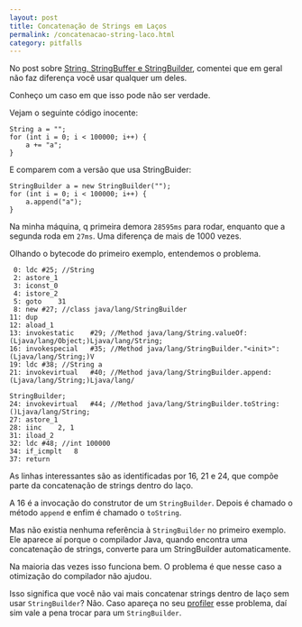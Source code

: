 ```yaml
---
layout: post
title: Concatenação de Strings em Laços
permalink: /concatenacao-string-laco.html
category: pitfalls
---
```


No post sobre [String, StringBuffer e StringBuilder][1], comentei que em geral não faz diferença você usar
qualquer um deles. 

Conheço um caso em que isso pode não ser verdade.

Vejam o seguinte código inocente:

	String a = "";
	for (int i = 0; i < 100000; i++) {
		a += "a";
	}


E comparem com a versão que usa StringBuider:

	StringBuilder a = new StringBuilder("");
	for (int i = 0; i < 100000; i++) {
		a.append("a");
	}

Na minha máquina, q primeira demora `28595ms` para rodar, enquanto que a segunda roda em `27ms`. Uma diferença 
de mais de 1000 vezes.

Olhando o bytecode do primeiro exemplo, entendemos o problema.

	 0:	ldc	#25; //String 
	 2:	astore_1
	 3:	iconst_0
	 4:	istore_2
	 5:	goto	31
	 8:	new	#27; //class java/lang/StringBuilder
	11:	dup
	12:	aload_1
	13:	invokestatic	#29; //Method java/lang/String.valueOf:(Ljava/lang/Object;)Ljava/lang/String;
	16:	invokespecial	#35; //Method java/lang/StringBuilder."<init>":(Ljava/lang/String;)V
	19:	ldc	#38; //String a
	21:	invokevirtual	#40; //Method java/lang/StringBuilder.append:(Ljava/lang/String;)Ljava/lang/
																					StringBuilder;
	24:	invokevirtual	#44; //Method java/lang/StringBuilder.toString:()Ljava/lang/String;
	27:	astore_1
	28:	iinc	2, 1
	31:	iload_2
	32:	ldc	#48; //int 100000
	34:	if_icmplt	8
	37:	return

As linhas interessantes são as identificadas por 16, 21 e 24, que compõe parte da concatenação de strings 
dentro do laço.

A 16 é a invocação do construtor de um `StringBuilder`. Depois é chamado o método `append` e enfim é chamado o
`toString`.

Mas não existia nenhuma referência à `StringBuilder` no primeiro exemplo. Ele aparece aí porque o compilador Java,
quando encontra uma concatenação de strings, converte para um StringBuilder automaticamente.

Na maioria das vezes isso funciona bem. O problema é que nesse caso a otimização do compilador não ajudou.

Isso significa que você não vai mais concatenar strings dentro de laço sem usar `StringBuilder`? Não. Caso
apareça no seu [profiler][2] esse problema, daí sim vale a pena trocar para um `StringBuilder`.

[1]: /string-string-builder-string-buffer.html
[2]: /visual-vm.html
